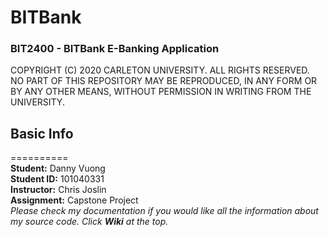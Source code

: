 # **BITBank**
### BIT2400 - BITBank E-Banking Application
COPYRIGHT (C) 2020 CARLETON UNIVERSITY. ALL RIGHTS RESERVED. NO PART OF THIS REPOSITORY MAY BE REPRODUCED, IN ANY FORM OR BY ANY OTHER MEANS, WITHOUT PERMISSION IN WRITING FROM THE UNIVERSITY.

## Basic Info
==========  
**Student:** Danny Vuong  
**Student ID:** 101040331  
**Instructor:** Chris Joslin  
**Assignment:** Capstone Project  
_Please check my documentation if you would like all the information about my source code. Click **Wiki** at the top._
